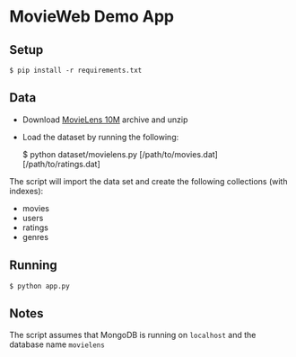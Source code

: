 # MovieWeb Demo App

## Setup

    $ pip install -r requirements.txt

## Data

- Download [MovieLens 10M](http://grouplens.org/datasets/movielens/) archive and unzip
- Load the dataset by running the following:

    $ python dataset/movielens.py [/path/to/movies.dat] [/path/to/ratings.dat]

The script will import the data set and create the following collections (with indexes):

- movies
- users
- ratings
- genres

## Running

    $ python app.py

## Notes

The script assumes that MongoDB is running on `localhost` and the database name `movielens`

